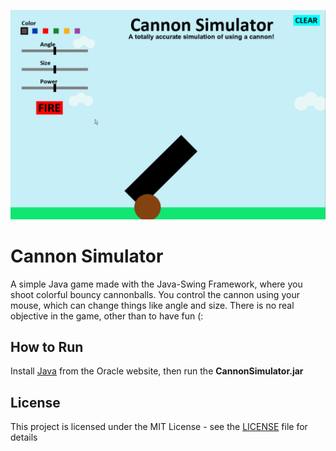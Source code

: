 ![](GamePlay.gif)
# Cannon Simulator

A simple Java game made with the Java-Swing Framework, where you shoot colorful bouncy cannonballs. You control the cannon using your mouse, which can change things like angle and size. There is no real objective in the game, other than to have fun (:

## How to Run

Install [Java](https://www.java.com/en/download/) from the Oracle website, then run the **CannonSimulator.jar**

## License

This project is licensed under the MIT License - see the [LICENSE](LICENSE) file for details